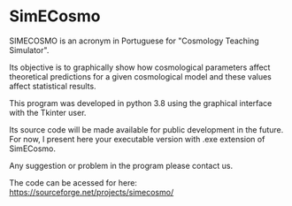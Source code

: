 # SimECosmo
SIMECOSMO is an acronym in Portuguese for "Cosmology Teaching Simulator".

Its objective is to graphically show how cosmological parameters affect theoretical predictions for a given cosmological model and these values affect statistical results.

This program was developed in python 3.8 using the graphical interface with the Tkinter user.

Its source code will be made available for public development in the future. For now, I present here your executable version with .exe extension of SimECosmo.

Any suggestion or problem in the program please contact us.

The code can be acessed for here:
https://sourceforge.net/projects/simecosmo/

